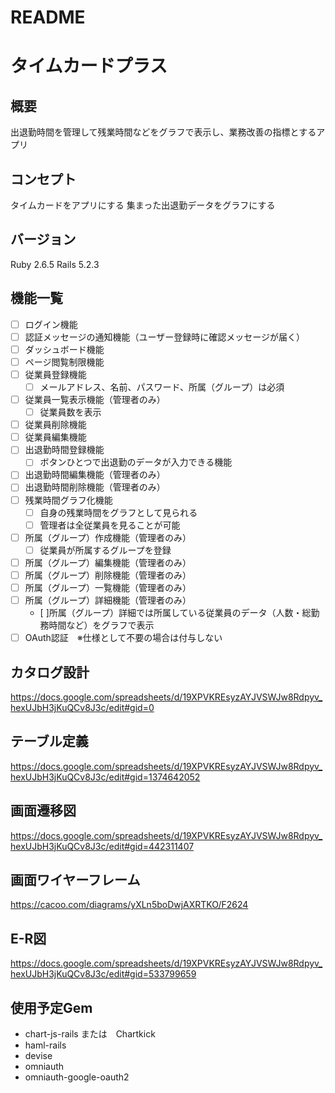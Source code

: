 # README

# タイムカードプラス

## 概要
出退勤時間を管理して残業時間などをグラフで表示し、業務改善の指標とするアプリ

## コンセプト
タイムカードをアプリにする
集まった出退勤データをグラフにする

## バージョン
Ruby 2.6.5
Rails 5.2.3

## 機能一覧
- [ ] ログイン機能
 - [ ] 認証メッセージの通知機能（ユーザー登録時に確認メッセージが届く）
- [ ] ダッシュボード機能
 - [ ] ページ閲覧制限機能
- [ ] 従業員登録機能
  - [ ] メールアドレス、名前、パスワード、所属（グループ）は必須
- [ ] 従業員一覧表示機能（管理者のみ）
  - [ ] 従業員数を表示
- [ ] 従業員削除機能
- [ ] 従業員編集機能
- [ ] 出退勤時間登録機能
  - [ ] ボタンひとつで出退勤のデータが入力できる機能
- [ ] 出退勤時間編集機能（管理者のみ）
- [ ] 出退勤時間削除機能（管理者のみ）
- [ ] 残業時間グラフ化機能
  - [ ] 自身の残業時間をグラフとして見られる
  - [ ] 管理者は全従業員を見ることが可能
- [ ] 所属（グループ）作成機能（管理者のみ）
  - [ ] 従業員が所属するグループを登録
- [ ] 所属（グループ）編集機能（管理者のみ）
- [ ] 所属（グループ）削除機能（管理者のみ）
- [ ] 所属（グループ）一覧機能（管理者のみ）
- [ ] 所属（グループ）詳細機能（管理者のみ）
  - [ ]所属（グループ）詳細では所属している従業員のデータ（人数・総勤務時間など）をグラフで表示
- [ ] OAuth認証　※仕様として不要の場合は付与しない

## カタログ設計
https://docs.google.com/spreadsheets/d/19XPVKREsyzAYJVSWJw8Rdpyv_hexUJbH3jKuQCv8J3c/edit#gid=0

## テーブル定義
https://docs.google.com/spreadsheets/d/19XPVKREsyzAYJVSWJw8Rdpyv_hexUJbH3jKuQCv8J3c/edit#gid=1374642052

## 画面遷移図
https://docs.google.com/spreadsheets/d/19XPVKREsyzAYJVSWJw8Rdpyv_hexUJbH3jKuQCv8J3c/edit#gid=442311407

## 画面ワイヤーフレーム
https://cacoo.com/diagrams/yXLn5boDwjAXRTKO/F2624

## E-R図
https://docs.google.com/spreadsheets/d/19XPVKREsyzAYJVSWJw8Rdpyv_hexUJbH3jKuQCv8J3c/edit#gid=533799659

## 使用予定Gem
* chart-js-rails または　Chartkick
* haml-rails
* devise
* omniauth
* omniauth-google-oauth2
